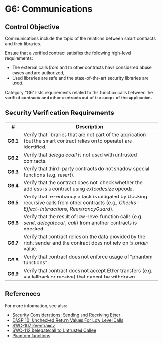 # G6: Communications

## Control Objective

Communications include the topic of the relations between smart contracts and their libraries.

Ensure that a verified contract satisfies the following high-level requirements:
* The external calls *from* and *to* other contracts have considered abuse cases and are authorized,
* Used libraries are safe and the state-of-the-art security libraries are used.

Category “G6” lists requirements related to the function calls between the verified contracts and other contracts out of the scope of the application.

## Security Verification Requirements

| # | Description |
| --- | --- |
| **G6.1** | Verify that libraries that are not part of the application (but the smart contract relies on to operate) are identified. | 
| **G6.2** | Verify that *delegatecall* is not used with untrusted contracts. | 
| **G6.3** | Verify that third-party contracts do not shadow special functions (e.g. *revert*). | 
| **G6.4** | Verify that the contract does not, check whether the address is a contract using *extcodesize* opcode. | 
| **G6.5** | Verify that re-entrancy attack is mitigated by blocking recursive calls from other contracts (e.g., *Checks-Effect-Interactions*, *ReentrancyGuard*). | 
| **G6.6** | Verify that the result of low-level function calls (e.g. *send*, *delegatecall*, *call*) from another contracts is checked. | 
| **G6.7** | Verify that contract relies on the data provided by the right sender and the contract does not rely on *tx.origin* value. | 
| **G6.8** | Verify that contract does not enforce usage of "phantom functions". |
| **G6.9** | Verify that contract does not accept Ether transfers (e.g. via fallback or receive) that cannot be withdrawn. |


## References

For more information, see also:

* [Security Considerations: Sending and Receiving Ether](https://solidity.readthedocs.io/en/v0.5.10/security-considerations.html#sending-and-receiving-ether)
* [DASP 10: Unchecked Return Values For Low Level Calls](https://www.dasp.co/#item-4)
* [SWC-107 Reentrancy](https://smartcontractsecurity.github.io/SWC-registry/docs/SWC-107)
* [SWC-112 Delegatecall to Untrusted Callee](https://smartcontractsecurity.github.io/SWC-registry/docs/SWC-112)
* [Phantom functions](https://media.dedaub.com/phantom-functions-and-the-billion-dollar-no-op-c56f062ae49f)


